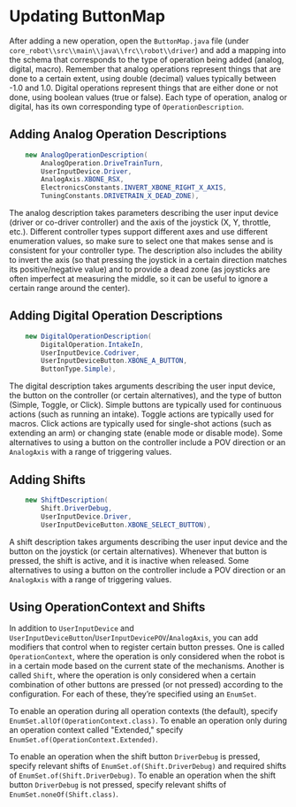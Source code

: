 # Updating ButtonMap

After adding a new operation, open the `ButtonMap.java` file (under `core_robot\\src\\main\\java\\frc\\robot\\driver`) and add a mapping into the schema that corresponds to the type of operation being added (analog, digital, macro). Remember that analog operations represent things that are done to a certain extent, using double (decimal) values typically between -1.0 and 1.0. Digital operations represent things that are either done or not done, using boolean values (true or false). Each type of operation, analog or digital, has its own corresponding type of `OperationDescription`.

## Adding Analog Operation Descriptions

```java
    new AnalogOperationDescription(
        AnalogOperation.DriveTrainTurn,
        UserInputDevice.Driver,
        AnalogAxis.XBONE_RSX,
        ElectronicsConstants.INVERT_XBONE_RIGHT_X_AXIS,
        TuningConstants.DRIVETRAIN_X_DEAD_ZONE),
```

The analog description takes parameters describing the user input device (driver or co-driver controller) and the axis of the joystick (X, Y, throttle, etc.). Different controller types support different axes and use different enumeration values, so make sure to select one that makes sense and is consistent for your controller type. The description also includes the ability to invert the axis (so that pressing the joystick in a certain direction matches its positive/negative value) and to provide a dead zone (as joysticks are often imperfect at measuring the middle, so it can be useful to ignore a certain range around the center).

## Adding Digital Operation Descriptions

```java
    new DigitalOperationDescription(
        DigitalOperation.IntakeIn,
        UserInputDevice.Codriver,
        UserInputDeviceButton.XBONE_A_BUTTON,
        ButtonType.Simple),
```

The digital description takes arguments describing the user input device, the button on the controller (or certain alternatives), and the type of button (Simple, Toggle, or Click). Simple buttons are typically used for continuous actions (such as running an intake). Toggle actions are typically used for macros. Click actions are typically used for single-shot actions (such as extending an arm) or changing state (enable mode or disable mode). Some alternatives to using a button on the controller include a POV direction or an `AnalogAxis` with a range of triggering values.

## Adding Shifts

```java
    new ShiftDescription(
        Shift.DriverDebug,
        UserInputDevice.Driver,
        UserInputDeviceButton.XBONE_SELECT_BUTTON),
```

A shift description takes arguments describing the user input device and the button on the joystick (or certain alternatives). Whenever that button is pressed, the shift is active, and it is inactive when released. Some alternatives to using a button on the controller include a POV direction or an `AnalogAxis` with a range of triggering values.

## Using OperationContext and Shifts

In addition to `UserInputDevice` and `UserInputDeviceButton`/`UserInputDevicePOV`/`AnalogAxis`, you can add modifiers that control when to register certain button presses. One is called `OperationContext`, where the operation is only considered when the robot is in a certain mode based on the current state of the mechanisms. Another is called `Shift`, where the operation is only considered when a certain combination of other buttons are pressed (or not pressed) according to the configuration. For each of these, they’re specified using an `EnumSet`.

To enable an operation during all operation contexts (the default), specify `EnumSet.allOf(OperationContext.class)`. To enable an operation only during an operation context called "Extended," specify `EnumSet.of(OperationContext.Extended)`.

To enable an operation when the shift button `DriverDebug` is pressed, specify relevant shifts of `EnumSet.of(Shift.DriverDebug)` and required shifts of `EnumSet.of(Shift.DriverDebug)`. To enable an operation when the shift button `DriverDebug` is not pressed, specify relevant shifts of `EnumSet.noneOf(Shift.class)`.
